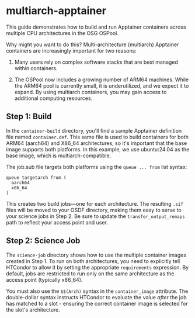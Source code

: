 # multiarch-apptainer

This guide demonstrates how to build and run Apptainer containers across
multiple CPU architectures in the OSG OSPool.

Why might you want to do this? Multi-architecture (multiarch) Apptainer
containers are increasingly important for two reasons:

1. Many users rely on complex software stacks that are best managed
   within containers.

2. The OSPool now includes a growing number of ARM64 machines. While the
   ARM64 pool is currently small, it is underutilized, and we expect it
   to expand. By using multiarch containers, you may gain access to
   additional computing resources.


## Step 1: Build

In the `container-build` directory, you'll find a sample Apptainer
definition file named `container.def`. This same file is used to build
containers for both ARM64 (aarch64) and X86_64 architectures, so it's
important that the base image supports both platforms. In this example,
we use ubuntu:24.04 as the base image, which is multiarch-compatible.

The job.sub file targets both platforms using the `queue ... from` list
syntax:

```
queue targetarch from (
  aarch64
  x86_64
)
```

This creates two build jobs—one for each architecture. The resulting `.sif`
files will be moved to your OSDF directory, making them easy to serve to
your science jobs in Step 2. Be sure to update the `transfer_output_remaps`
path to reflect your access point and user.


## Step 2: Science Job

The `science-job` directory shows how to use the multiple container images
created in Step 1. To run on both architectures, you need to explicitly
tell HTCondor to allow it by setting the appropriate `requirements` 
expression. By default, jobs are restricted to run only on the same
architecture as the access point (typically x86_64).

You must also use the `$$(Arch)` syntax in the `container_image` attribute.
The double-dollar syntax instructs HTCondor to evaluate the value _after_
the job has matched to a slot - ensuring the correct container image is
selected for the slot's architecture.


